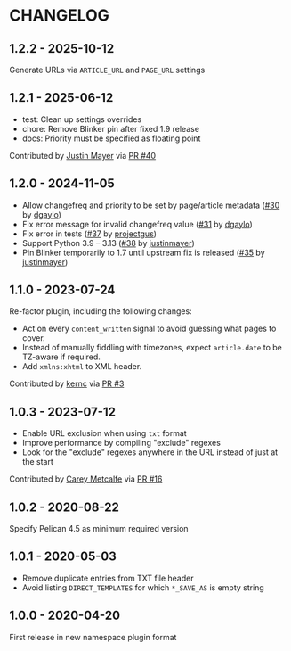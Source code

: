 CHANGELOG
=========

1.2.2 - 2025-10-12
------------------

Generate URLs via `ARTICLE_URL` and `PAGE_URL` settings

1.2.1 - 2025-06-12
------------------

- test: Clean up settings overrides
- chore: Remove Blinker pin after fixed 1.9 release
- docs: Priority must be specified as floating point

Contributed by [Justin Mayer](https://github.com/justinmayer) via [PR #40](https://github.com/pelican-plugins/sitemap/pull/40/)


1.2.0 - 2024-11-05
------------------

- Allow changefreq and priority to be set by page/article metadata ([#30](https://github.com/pelican-plugins/sitemap/pull/30) by [dgaylo](https://github.com/dgaylo))
- Fix error message for invalid changefreq value ([#31](https://github.com/pelican-plugins/sitemap/pull/31) by [dgaylo](https://github.com/dgaylo))
- Fix error in tests ([#37](https://github.com/pelican-plugins/sitemap/pull/37) by [projectgus](https://github.com/projectgus))
- Support Python 3.9 – 3.13 ([#38](https://github.com/pelican-plugins/sitemap/pull/38) by [justinmayer](https://github.com/justinmayer))
- Pin Blinker temporarily to 1.7 until upstream fix is released ([#35](https://github.com/pelican-plugins/sitemap/issues/35) by [justinmayer](https://github.com/justinmayer))

1.1.0 - 2023-07-24
------------------

Re-factor plugin, including the following changes:

* Act on every `content_written` signal to avoid guessing what pages to cover.
* Instead of manually fiddling with timezones, expect `article.date` to be TZ-aware if required.
* Add `xmlns:xhtml` to XML header.

Contributed by [kernc](https://github.com/kernc) via [PR #3](https://github.com/pelican-plugins/sitemap/pull/3/)


1.0.3 - 2023-07-12
------------------

- Enable URL exclusion when using `txt` format
- Improve performance by compiling "exclude" regexes
- Look for the "exclude" regexes anywhere in the URL instead of just at the start

Contributed by [Carey Metcalfe](https://github.com/pR0Ps) via [PR #16](https://github.com/pelican-plugins/sitemap/pull/16/)


1.0.2 - 2020-08-22
------------------

Specify Pelican 4.5 as minimum required version

1.0.1 - 2020-05-03
------------------

* Remove duplicate entries from TXT file header
* Avoid listing `DIRECT_TEMPLATES` for which `*_SAVE_AS` is empty string

1.0.0 - 2020-04-20
------------------

First release in new namespace plugin format
